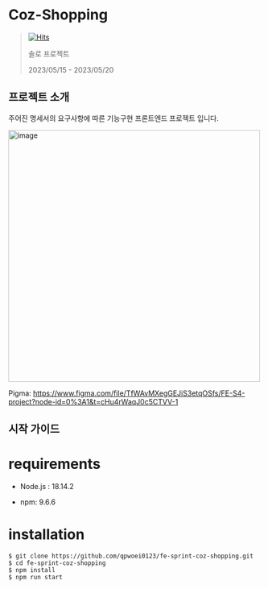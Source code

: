 Coz-Shopping
=========================
>[![Hits](https://hits.seeyoufarm.com/api/count/incr/badge.svg?url=https%3A%2F%2Fgithub.com%2Fqpwoei0123%2Ffe-sprint-coz-shopping&count_bg=%23F8E931&title_bg=%23555555&icon=react.svg&icon_color=%23E7E7E7&title=Hits&edge_flat=false)](https://hits.seeyoufarm.com)
>
>솔로 프로젝트
>
>2023/05/15 - 2023/05/20



프로젝트 소개
-------------
주어진 명세서의 요구사항에 따른 기능구현  프론트엔드 프로젝트 입니다.

<img width="500" alt="image" src="https://github.com/qpwoei0123/fe-sprint-coz-shopping/assets/85989215/9d4dd763-793b-4802-9141-9ba0f64e2afe">

Pigma: https://www.figma.com/file/TfWAvMXegGEJiS3etqOSfs/FE-S4-project?node-id=0%3A1&t=cHu4rWaqJ0c5CTVV-1


시작 가이드
------
# requirements

+ Node.js : 18.14.2

+ npm: 9.6.6

# installation
```
$ git clone https://github.com/qpwoei0123/fe-sprint-coz-shopping.git
$ cd fe-sprint-coz-shopping
$ npm install
$ npm run start
```
